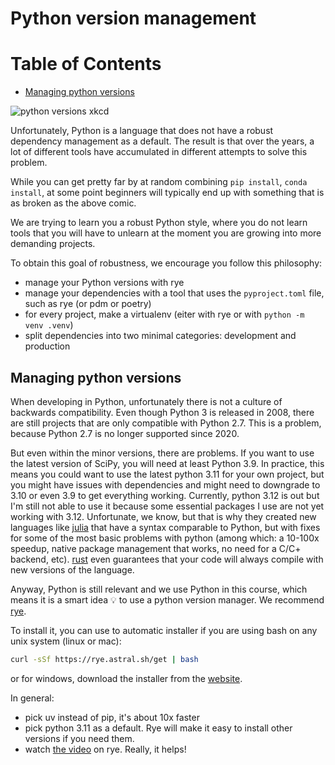 # Python version management

# Table of Contents

- [Managing python versions](#Managing-python-versions)

![python versions xkcd](https://imgs.xkcd.com/comics/python_environment.png)

Unfortunately, Python is a language that does not have a robust dependency management as a default. The result is that over the years, a lot of different tools have accumulated in different attempts to solve this problem.

While you can get pretty far by at random combining `pip install`, `conda install`, at some point beginners will typically end up with something that is as broken as the above comic.

We are trying to learn you a robust Python style, where you do not learn tools that you will have to unlearn at the moment you are growing into more demanding projects.

To obtain this goal of robustness, we encourage you follow this philosophy:

- manage your Python versions with rye
- manage your dependencies with a tool that uses the `pyproject.toml` file, such as rye (or pdm or poetry)
- for every project, make a virtualenv (eiter with rye or with `python -m venv .venv`)
- split dependencies into two minimal categories: development and production

## Managing python versions

When developing in Python, unfortunately there is not a culture of backwards compatibility. Even though Python 3 is released in 2008, there are still projects that are only compatible with Python 2.7. This is a problem, because Python 2.7 is no longer supported since 2020.

But even within the minor versions, there are problems. If you want to use the latest version of SciPy, you will need at least Python 3.9. In practice, this means you could want to use the latest python 3.11 for your own project, but you might have issues with dependencies and might need to downgrade to 3.10 or even 3.9 to get everything working. Currently, python 3.12 is out but I'm still not able to use it because some essential packages I use are not yet working with 3.12. Unfortunate, we know, but that is why they created new languages like [julia](https://julialang.org/) that have a syntax comparable to Python, but with fixes for some of the most basic problems with python (among which: a 10-100x speedup, native package management that works, no need for a C/C+ backend, etc). [rust](https://www.rust-lang.org/) even guarantees that your code will always compile with new versions of the language.

Anyway, Python is still relevant and we use Python in this course, which means it is a smart idea 💡 to use a python version manager. We recommend [rye](https://rye.astral.sh/).

To install it, you can use to automatic installer if you are using bash on any unix system (linux or mac):

```bash
curl -sSf https://rye.astral.sh/get | bash
```

or for windows, download the installer from the [website](https://rye.astral.sh/).

In general:

- pick uv instead of pip, it's about 10x faster
- pick python 3.11 as a default. Rye will make it easy to install other versions if you need them.
- watch [the video](https://rye.astral.sh/guide/) on rye. Really, it helps!
